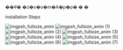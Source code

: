 ��#� �z�o�o�m�A�p�p�
�
�

installation Steps

![imgpsh_fullsize_anim](https://user-images.githubusercontent.com/73754825/184551847-86235ca2-fdcd-49ff-a795-17ff9157609d.png)
![imgpsh_fullsize_anim (1)](https://user-images.githubusercontent.com/73754825/184551845-d62d96d6-0e05-4997-97e8-7825283a86e3.png)
![imgpsh_fullsize_anim (2)](https://user-images.githubusercontent.com/73754825/184551844-ee400766-56f4-4de1-8b4b-8121f901aa7d.png)
![imgpsh_fullsize_anim (3)](https://user-images.githubusercontent.com/73754825/184551854-d0e41e07-8fc4-40d4-b78c-76c7c88ac55d.png)
![imgpsh_fullsize_anim (4)](https://user-images.githubusercontent.com/73754825/184551853-ce8cd471-b910-4fa5-9946-d04ef4bb61bc.png)
![imgpsh_fullsize_anim (5)](https://user-images.githubusercontent.com/73754825/184551850-c7451bda-f57e-432a-a52e-fb6388387017.png)
![imgpsh_fullsize_anim (6)](https://user-images.githubusercontent.com/73754825/184551849-eb3fb89f-c743-4737-9a1d-f29e3f635493.png)
![imgpsh_fullsize_anim (7)](https://user-images.githubusercontent.com/73754825/184551848-ded75060-6465-40ce-a82d-45c37413a053.png)




